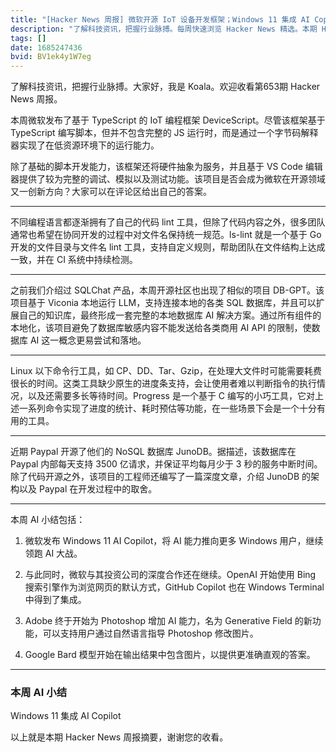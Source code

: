 ```yaml
---
title: "[Hacker News 周报] 微软开源 IoT 设备开发框架；Windows 11 集成 AI Copilot；Paypal 自研 NoSQL 数据库开源；"
description: "了解科技资讯，把握行业脉搏。每周快速浏览 Hacker News 精选。本期 Hacker Newsletter 地址: https://mailchi.mp/hackernewsletter/653"
tags: []
date: 1685247436
bvid: BV1ek4y1W7eg
---
```

了解科技资讯，把握行业脉搏。大家好，我是 Koala。欢迎收看第653期 Hacker News 周报。

本周微软发布了基于 TypeScript 的 IoT 编程框架 DeviceScript。尽管该框架基于 TypeScript 编写脚本，但并不包含完整的 JS 运行时，而是通过一个字节码解释器实现了在低资源环境下的运行能力。

除了基础的脚本开发能力，该框架还将硬件抽象为服务，并且基于 VS Code 编辑器提供了较为完整的调试、模拟以及测试功能。该项目是否会成为微软在开源领域又一创新方向？大家可以在评论区给出自己的答案。

---

不同编程语言都逐渐拥有了自己的代码 lint 工具，但除了代码内容之外，很多团队通常也希望在协同开发的过程中对文件名保持统一规范。ls-lint 就是一个基于 Go 开发的文件目录与文件名 lint 工具，支持自定义规则，帮助团队在文件结构上达成一致，并在 CI 系统中持续检测。

---

之前我们介绍过 SQLChat 产品，本周开源社区也出现了相似的项目 DB-GPT。该项目基于 Viconia 本地运行 LLM，支持连接本地的各类 SQL 数据库，并且可以扩展自己的知识库，最终形成一套完整的本地数据库 AI 解决方案。通过所有组件的本地化，该项目避免了数据库敏感内容不能发送给各类商用 AI API 的限制，使数据库 AI 这一概念更易尝试和落地。

---

Linux 以下命令行工具，如 CP、DD、Tar、Gzip，在处理大文件时可能需要耗费很长的时间。这类工具缺少原生的进度条支持，会让使用者难以判断指令的执行情况，以及还需要多长等待时间。Progress 是一个基于 C 编写的小巧工具，它对上述一系列命令实现了进度的统计、耗时预估等功能，在一些场景下会是一个十分有用的工具。

---

近期 Paypal 开源了他们的 NoSQL 数据库 JunoDB。据描述，该数据库在 Paypal 内部每天支持 3500 亿请求，并保证平均每月少于 3 秒的服务中断时间。除了代码开源之外，该项目的工程师还编写了一篇深度文章，介绍 JunoDB 的架构以及 Paypal 在开发过程中的取舍。

---

本周 AI 小结包括：

1. 微软发布 Windows 11 AI Copilot，将 AI 能力推向更多 Windows 用户，继续领跑 AI 大战。

2. 与此同时，微软与其投资公司的深度合作还在继续。OpenAI 开始使用 Bing 搜索引擎作为浏览网页的默认方式，GitHub Copilot 也在 Windows Terminal 中得到了集成。

3. Adobe 终于开始为 Photoshop 增加 AI 能力，名为 Generative Field 的新功能，可以支持用户通过自然语言指导 Photoshop 修改图片。

4. Google Bard 模型开始在输出结果中包含图片，以提供更准确直观的答案。

---
### 本周 AI 小结
Windows 11 集成 AI Copilot

以上就是本期 Hacker News 周报摘要，谢谢您的收看。

